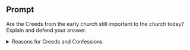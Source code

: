 ---
---

## Prompt

Are the Creeds from the early church still important to the church today?
Explain and defend your answer.

<details>
  <summary>Reasons for Creeds and Confessions</summary>

  <p>
  Creeds are not only still important, but they are also central to the life of the church. The structure of our Christian beliefs depends on the language used within the community. Creeds provide not only the grammatical foundation for the church’s vernacular but also construct the scaffolding for our narratives. I believe “Christians must learn the grammar of Christian intimacy” (p. 3) to communicate effectively with one another and, more importantly, with God. Creeds allow us to understand our history and to continue the tradition that has been faithfully preserved.
  </p>

  <p>
  In December 1992, a home church began from the muddy ground of a Winter camp in Big Bear, CA. I was a 19-year-old apostate coerced by love for my mother to join her at a Vietnamese Christian camp. The sovereign grace of God’s salvation apprehended my insubordinate heart and forced me to abandon my degenerate trajectory. My mind had only one thought: God is in me! Armed with an extraordinary conversion testimony, ecstatic utterances, a bible, and supernatural outpourings of divine healings and deliverances, I started a house church with my family. People came from all over the city daily for prayers, and soon, we were forced to institutionalize our group at a commercial building as directed by the police department. Our little church was known within the Vietnamese community for exhibiting miraculous signs and wonders; people were delivered from demonic possessions and vices, marriages were reconciled, and physical infirmities were vanquished. We baptized over 500 people in 8 years
  without knowledge of any Christian creeds. Even though I had only a cursory knowledge of creeds and confessions, I felt they were too dogmatic and esoteric, reserved for the sanctimonious Latin-chanting church down the street. I was more focused on demonstrating the power of the gospel than reciting some old creeds.
  </p>

  <p>
  Though many people were baptized, only a handful of us continued to serve. People came for healing and deliverance but only came back on holidays. We were not making disciples; we only knew how to put on a powerful display of God’s miraculous work. People knew we believed in a mighty God, but they did not know who this God was, and we did not have a standard way of talking about the Triune God. We had our bibles and studied them well, the echo of Jesus’ statement to the Sadducees, “Ye do err, not knowing the scriptures, nor the power of God” (Mat 22:29). The Jews learned their scriptures but without knowing how to interpret it, they lived in error. The disciples, in contrast, witnessed their scripture come alive in the Living Word when they followed Jesus and learned directly from Him. People who came to our church became converts; we did not know how to disciple them. We relied on our personal experiences of faith to talk about God; we “invented Christ according to our own fantasies” (p. 4).
  </p>

  <p>
  The Christian faith is grounded solely on the Bible, but how the church interprets it must be based on a tradition of hermeneutics. The words God uses to communicate with us are written in human language; however, as Jesus declared, “they are spirit, and they are life” (John 6:63). We need the Spirit’s help to understand God’s will and intentions. In the conversation with Nicodemus, the Lord says, “If I have told you earthly things, and ye believe not, how shall ye believe, if I tell you of heavenly things” (Jn 3:12)? To understand heavenly things, we must rely on those who have been under the Lord’s teaching and have faithfully transmitted their learning to us.
  </p>

  <blockquote>
  That which was from the beginning, which we have heard, which we have seen with our eyes, which we have looked upon, and our hands have handled, of the Word of life;…That which we have seen and heard declare we unto you, that ye also may have fellowship with us: and truly our fellowship is with the Father, and with his Son Jesus Christ.
  <br/>—1 John 1:1,3
  </blockquote>

  <p>
  The apostle tells us that the gospel has been transmitted faithfully so we may fellowship with the saints, the Father, and Jesus Christ. Although not on the same level as scriptures, creeds and confessions continue the same tradition of transmission to help us shape how we speak about the Triune God coherently and cohesively. By reciting creeds and studying confessions, we learn how to use the grammar of our tradition of faith and speak consistently and compellingly about the subject and object of our faith, the Lord Jesus.
  </p>
</details>
